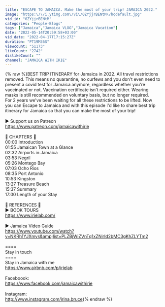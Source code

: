 ```yaml
---
title: "ESCAPE TO JAMAICA. Make the most of your trip! JAMAICA 2022."
image: "https:\/\/i.ytimg.com\/vi\/0ZYjjrBENtM\/hqdefault.jpg"
vid_id: "0ZYjjrBENtM"
categories: "People-Blogs"
tags: ["Jamaica","Jamaica VLOG","Jamaica Vacation"]
date: "2022-05-14T20:59:58+03:00"
vid_date: "2022-04-17T17:15:27Z"
duration: "PT19M36S"
viewcount: "51173"
likeCount: "2742"
dislikeCount: ""
channel: "JAMAICA WITH IRIE"
---
```

{% raw %}BEST TRIP ITINERARY for Jamaica in 2022. All travel restrictions removed. This means no quarantine, no curfews and you don't even need to present a covid test for Jamaica anymore, regardless whether you're vaccinated or not. Vaccination certificate isn't required either. Wearing masks is still recommended on voluntary basis, but no longer required.<br />For 2 years we've been waiting for all these restrictions to be lifted. Now you can Escape to Jamaica and with this episode I'd like to share  best trip itinerary for Jamaica so that you can make the most of your trip!<br /><br />► Support us on Patreon<br /><a rel="nofollow" target="blank" href="https://www.patreon.com/jamaicawithirie">https://www.patreon.com/jamaicawithirie</a><br /><br />🔴 CHAPTERS 🔴<br />00:00 Introduction<br />01:55 Jamaican Town at a Glance<br />02:32 Airports in Jamaica<br />03:53 Negril<br />05:26 Montego Bay<br />07:03 Ocho Rios<br />08:35 Port Antonio<br />10:53 Kingston<br />13:27 Treasure Beach<br />15:37 Summary<br />17:00 Length of your Stay<br /><br />🔴 REFERENCES 🔴<br />► BOOK TOURS<br /><a rel="nofollow" target="blank" href="https://www.irielab.com/">https://www.irielab.com/</a><br /> <br />► Jamaica Video Guide <br /><a rel="nofollow" target="blank" href="https://www.youtube.com/watch?v=NKRh1YJXmvs&amp;list=PLZBjWiZVnTq1xZNirId2bMC3gKhZLYTm2">https://www.youtube.com/watch?v=NKRh1YJXmvs&amp;list=PLZBjWiZVnTq1xZNirId2bMC3gKhZLYTm2</a><br /><br />====<br />Stay in touch<br />====<br />Stay in Jamaica with me <br /><a rel="nofollow" target="blank" href="https://www.airbnb.com/p/irielab">https://www.airbnb.com/p/irielab</a><br /><br />Faceboook:<br /><a rel="nofollow" target="blank" href="https://www.facebook.com/jamaicawithirie">https://www.facebook.com/jamaicawithirie</a><br /><br />Instagram: <br /><a rel="nofollow" target="blank" href="http://www.instagram.com/irina.bruce">http://www.instagram.com/irina.bruce</a>{% endraw %}
